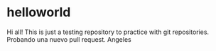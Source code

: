 # helloworld
Hi all! 
This is just a testing repository to practice with git repositories.
Probando una nuevo pull request.
Angeles
